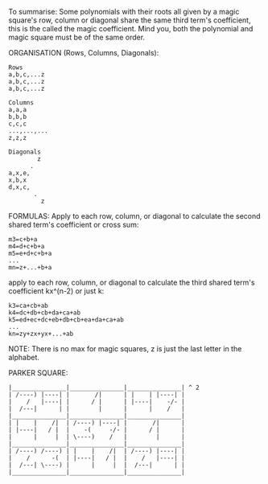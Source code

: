 To summarise: Some polynomials with their roots all given by a magic square's row, column or diagonal share the same third term's coefficient, this is the called the magic coefficient. Mind you, both the polynomial and magic square must be of the same order. 

ORGANISATION (Rows, Columns, Diagonals):
```
Rows
a,b,c,...z
a,b,c,...z
a,b,c,...z

Columns
a,a,a
b,b,b
c,c,c
...,...,...
z,z,z

Diagonals
        z
      .
a,x,e,
x,b,x
d,x,c,
       .
         z
```

FORMULAS:
Apply to each row, column, or diagonal to calculate the second shared term's coefficient or cross sum:
```
m3=c+b+a
m4=d+c+b+a
m5=e+d+c+b+a
...
mn=z+...+b+a
```

apply to each row, column, or diagonal to calculate the third shared term's coefficient kx^(n-2) or just k:
```
k3=ca+cb+ab
k4=dc+db+cb+da+ca+ab
k5=ed+ec+dc+eb+db+cb+ea+da+ca+ab
...
kn=zy+zx+yx+...+ab
```

NOTE: There is no max for magic squares, z is just the last letter in the alphabet.

PARKER SQUARE:
```
|_______________|_______________|_______________| ^ 2
| /----) |----| |       /|      | |    | |----| |
|    /   |----| |      / |      | |----|    -/- |
|  /---|      | |        |      |      |    /   |
|_______________|_______________|_______________|
| |    |    /|  | /----) |----| |       /|      |
| |----|   / |  |    -(     -/- |      / |      |
|      |     |  | \----)    /   |        |      |
|_______________|_______________|_______________|
| /----) /----) | |    |    /|  | /----) |----| |
|    /      -(  | |----|   / |  |    /   |----| |
|  /---| \----) |      |     |  |  /---|      | |
|_______________|_______________|_______________|
```
